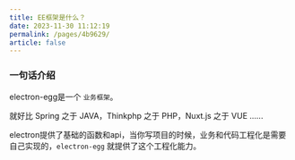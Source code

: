 ```yaml
---
title: EE框架是什么？
date: 2023-11-30 11:12:19
permalink: /pages/4b9629/
article: false
---
```


###  一句话介绍

electron-egg是一个 `业务框架`。

就好比 Spring 之于 JAVA，Thinkphp 之于 PHP，Nuxt.js 之于 VUE ......

electron提供了基础的函数和api，当你写项目的时候，业务和代码工程化是需要自己实现的，`electron-egg` 就提供了这个工程化能力。
